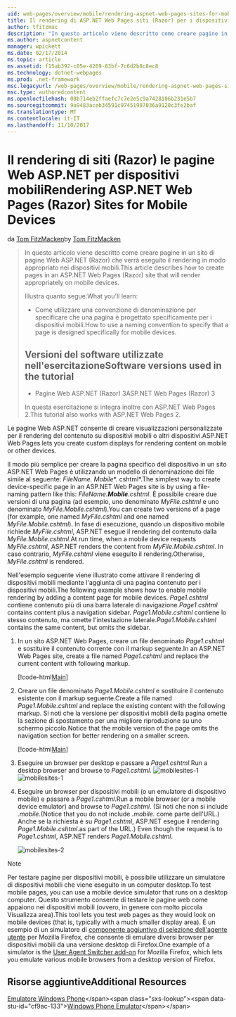 ```yaml
---
uid: web-pages/overview/mobile/rendering-aspnet-web-pages-sites-for-mobile-devices
title: Il rendering di ASP.NET Web Pages siti (Razor) per i dispositivi mobili | Documenti Microsoft
author: tfitzmac
description: "In questo articolo viene descritto come creare pagine in un sito di pagine Web ASP.NET (Razor) che verrà eseguito il rendering in modo appropriato nei dispositivi mobili. Si apprenderà: come è..."
ms.author: aspnetcontent
manager: wpickett
ms.date: 02/17/2014
ms.topic: article
ms.assetid: f15ab392-c05e-4269-83bf-7c6d2b8c8ec8
ms.technology: dotnet-webpages
ms.prod: .net-framework
msc.legacyurl: /web-pages/overview/mobile/rendering-aspnet-web-pages-sites-for-mobile-devices
msc.type: authoredcontent
ms.openlocfilehash: 08b714eb2ffaefc7c7e2e5c9a7428106b231e5b7
ms.sourcegitcommit: 9a9483aceb34591c97451997036a9120c3fe2baf
ms.translationtype: MT
ms.contentlocale: it-IT
ms.lasthandoff: 11/10/2017
---
```

<a name="rendering-aspnet-web-pages-razor-sites-for-mobile-devices"></a><span data-ttu-id="cf9ac-104">Il rendering di siti (Razor) le pagine Web ASP.NET per dispositivi mobili</span><span class="sxs-lookup"><span data-stu-id="cf9ac-104">Rendering ASP.NET Web Pages (Razor) Sites for Mobile Devices</span></span>
====================
<span data-ttu-id="cf9ac-105">da [Tom FitzMacken](https://github.com/tfitzmac)</span><span class="sxs-lookup"><span data-stu-id="cf9ac-105">by [Tom FitzMacken](https://github.com/tfitzmac)</span></span>

> <span data-ttu-id="cf9ac-106">In questo articolo viene descritto come creare pagine in un sito di pagine Web ASP.NET (Razor) che verrà eseguito il rendering in modo appropriato nei dispositivi mobili.</span><span class="sxs-lookup"><span data-stu-id="cf9ac-106">This article describes how to create pages in an ASP.NET Web Pages (Razor) site that will render appropriately on mobile devices.</span></span>
> 
> <span data-ttu-id="cf9ac-107">Illustra quanto segue:</span><span class="sxs-lookup"><span data-stu-id="cf9ac-107">What you'll learn:</span></span>
> 
> - <span data-ttu-id="cf9ac-108">Come utilizzare una convenzione di denominazione per specificare che una pagina è progettato specificamente per i dispositivi mobili.</span><span class="sxs-lookup"><span data-stu-id="cf9ac-108">How to use a naming convention to specify that a page is designed specifically for mobile devices.</span></span>
>   
> 
> ## <a name="software-versions-used-in-the-tutorial"></a><span data-ttu-id="cf9ac-109">Versioni del software utilizzate nell'esercitazione</span><span class="sxs-lookup"><span data-stu-id="cf9ac-109">Software versions used in the tutorial</span></span>
> 
> 
> - <span data-ttu-id="cf9ac-110">Pagine Web ASP.NET (Razor) 3</span><span class="sxs-lookup"><span data-stu-id="cf9ac-110">ASP.NET Web Pages (Razor) 3</span></span>
>   
> 
> <span data-ttu-id="cf9ac-111">In questa esercitazione si integra inoltre con ASP.NET Web Pages 2.</span><span class="sxs-lookup"><span data-stu-id="cf9ac-111">This tutorial also works with ASP.NET Web Pages 2.</span></span>


<span data-ttu-id="cf9ac-112">Le pagine Web ASP.NET consente di creare visualizzazioni personalizzate per il rendering del contenuto su dispositivi mobili o altri dispositivi.</span><span class="sxs-lookup"><span data-stu-id="cf9ac-112">ASP.NET Web Pages lets you create custom displays for rendering content on mobile or other devices.</span></span>

<span data-ttu-id="cf9ac-113">Il modo più semplice per creare la pagina specifico del dispositivo in un sito ASP.NET Web Pages è utilizzando un modello di denominazione dei file simile al seguente: *FileName.* *Mobile**. cshtml*.</span><span class="sxs-lookup"><span data-stu-id="cf9ac-113">The simplest way to create device-specific page in an ASP.NET Web Pages site is by using a file-naming pattern like this: *FileName.**Mobile**.cshtml*.</span></span> <span data-ttu-id="cf9ac-114">È possibile creare due versioni di una pagina (ad esempio, uno denominato *MyFile.cshtml* e uno denominato *MyFile.Mobile.cshtml*).</span><span class="sxs-lookup"><span data-stu-id="cf9ac-114">You can create two versions of a page (for example, one named *MyFile.cshtml* and one named *MyFile.Mobile.cshtml*).</span></span> <span data-ttu-id="cf9ac-115">In fase di esecuzione, quando un dispositivo mobile richiede *MyFile.cshtml*, ASP.NET esegue il rendering del contenuto dalla *MyFile.Mobile.cshtml*.</span><span class="sxs-lookup"><span data-stu-id="cf9ac-115">At run time, when a mobile device requests *MyFile.cshtml*, ASP.NET renders the content from *MyFile.Mobile.cshtml*.</span></span> <span data-ttu-id="cf9ac-116">In caso contrario, *MyFile.cshtml* viene eseguito il rendering.</span><span class="sxs-lookup"><span data-stu-id="cf9ac-116">Otherwise, *MyFile.cshtml* is rendered.</span></span>

<span data-ttu-id="cf9ac-117">Nell'esempio seguente viene illustrato come attivare il rendering di dispositivi mobili mediante l'aggiunta di una pagina contenuto per i dispositivi mobili.</span><span class="sxs-lookup"><span data-stu-id="cf9ac-117">The following example shows how to enable mobile rendering by adding a content page for mobile devices.</span></span> <span data-ttu-id="cf9ac-118">*Page1.cshtml* contiene contenuto più di una barra laterale di navigazione.</span><span class="sxs-lookup"><span data-stu-id="cf9ac-118">*Page1.cshtml* contains content plus a navigation sidebar.</span></span> <span data-ttu-id="cf9ac-119">*Page1.Mobile.cshtml* contiene lo stesso contenuto, ma omette l'intestazione laterale.</span><span class="sxs-lookup"><span data-stu-id="cf9ac-119">*Page1.Mobile.cshtml* contains the same content, but omits the sidebar.</span></span>

1. <span data-ttu-id="cf9ac-120">In un sito ASP.NET Web Pages, creare un file denominato *Page1.cshtml* e sostituire il contenuto corrente con il markup seguente.</span><span class="sxs-lookup"><span data-stu-id="cf9ac-120">In an ASP.NET Web Pages site, create a file named *Page1.cshtml* and replace the current content with following markup.</span></span>

    [!code-html[Main](rendering-aspnet-web-pages-sites-for-mobile-devices/samples/sample1.html)]
2. <span data-ttu-id="cf9ac-121">Creare un file denominato *Page1.Mobile.cshtml* e sostituire il contenuto esistente con il markup seguente.</span><span class="sxs-lookup"><span data-stu-id="cf9ac-121">Create a file named *Page1.Mobile.cshtml* and replace the existing content with the following markup.</span></span> <span data-ttu-id="cf9ac-122">Si noti che la versione per dispositivi mobili della pagina omette la sezione di spostamento per una migliore riproduzione su uno schermo piccolo.</span><span class="sxs-lookup"><span data-stu-id="cf9ac-122">Notice that the mobile version of the page omits the navigation section for better rendering on a smaller screen.</span></span>

    [!code-html[Main](rendering-aspnet-web-pages-sites-for-mobile-devices/samples/sample2.html)]
3. <span data-ttu-id="cf9ac-123">Eseguire un browser per desktop e passare a *Page1.cshtml*.</span><span class="sxs-lookup"><span data-stu-id="cf9ac-123">Run a desktop browser and browse to *Page1.cshtml*.</span></span> <span data-ttu-id="cf9ac-124">![mobilesites-1](rendering-aspnet-web-pages-sites-for-mobile-devices/_static/image1.png)</span><span class="sxs-lookup"><span data-stu-id="cf9ac-124">![mobilesites-1](rendering-aspnet-web-pages-sites-for-mobile-devices/_static/image1.png)</span></span>
4. <span data-ttu-id="cf9ac-125">Eseguire un browser per dispositivi mobili (o un emulatore di dispositivo mobile) e passare a *Page1.cshtml*.</span><span class="sxs-lookup"><span data-stu-id="cf9ac-125">Run a mobile browser (or a mobile device emulator) and browse to *Page1.cshtml*.</span></span> <span data-ttu-id="cf9ac-126">(Si noti che non si include *.mobile.*</span><span class="sxs-lookup"><span data-stu-id="cf9ac-126">(Notice that you do not include *.mobile.*</span></span> <span data-ttu-id="cf9ac-127">come parte dell'URL.) Anche se la richiesta è su *Page1.cshtml*, ASP.NET esegue il rendering *Page1.Mobile.cshtml*.</span><span class="sxs-lookup"><span data-stu-id="cf9ac-127">as part of the URL.) Even though the request is to *Page1.cshtml*, ASP.NET renders *Page1.Mobile.cshtml*.</span></span>

    ![mobilesites-2](rendering-aspnet-web-pages-sites-for-mobile-devices/_static/image2.png)

> [!NOTE]
> <span data-ttu-id="cf9ac-129">Per testare pagine per dispositivi mobili, è possibile utilizzare un simulatore di dispositivi mobili che viene eseguito in un computer desktop.</span><span class="sxs-lookup"><span data-stu-id="cf9ac-129">To test mobile pages, you can use a mobile device simulator that runs on a desktop computer.</span></span> <span data-ttu-id="cf9ac-130">Questo strumento consente di testare le pagine web come appaiono nei dispositivi mobili (ovvero, in genere con molto piccola Visualizza area).</span><span class="sxs-lookup"><span data-stu-id="cf9ac-130">This tool lets you test web pages as they would look on mobile devices (that is, typically with a much smaller display area).</span></span> <span data-ttu-id="cf9ac-131">È un esempio di un simulatore di [componente aggiuntivo di selezione dell'agente utente](http://addons.mozilla.org/en-us/firefox/addon/user-agent-switcher/) per Mozilla Firefox, che consente di emulare diversi browser per dispositivi mobili da una versione desktop di Firefox.</span><span class="sxs-lookup"><span data-stu-id="cf9ac-131">One example of a simulator is the [User Agent Switcher add-on](http://addons.mozilla.org/en-us/firefox/addon/user-agent-switcher/) for Mozilla Firefox, which lets you emulate various mobile browsers from a desktop version of Firefox.</span></span>


<a id="Additional_Resources"></a>
## <a name="additional-resources"></a><span data-ttu-id="cf9ac-132">Risorse aggiuntive</span><span class="sxs-lookup"><span data-stu-id="cf9ac-132">Additional Resources</span></span>


<span data-ttu-id="cf9ac-133">[Emulatore Windows Phone](https://msdn.microsoft.com/en-us/library/ff402563(v=VS.92).aspx)</span><span class="sxs-lookup"><span data-stu-id="cf9ac-133">[Windows Phone Emulator](https://msdn.microsoft.com/en-us/library/ff402563(v=VS.92).aspx)</span></span>
